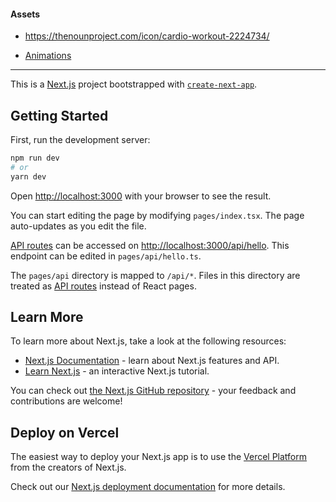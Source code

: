#### Assets

* https://thenounproject.com/icon/cardio-workout-2224734/

* [Animations](https://www.fiverr.com/fitness_videos/create-an-animated-character-doing-exercises?utm_source=google&utm_medium=cpc&utm_campaign=g_ge-us_ln-en_dv-desktop_cat-video-animation_cst-dsa_static-gig-page-feed&utm_term=us_dsa_static-feed_character_animation_desktop&utm_content=AdID%5e517667159261%5eKeyword%5e%5ePlacement%5e%5eDevice%5ec&caid=12874323001&agid=119381937577&ad_id=517667159261&kw=&lpcat=br_general&&cq_src=google_ads&cq_cmp=12874323001&cq_term=&cq_plac=&cq_net=g&cq_plt=gp&gclid=CjwKCAjwtp2bBhAGEiwAOZZTuNeRntbqfAIShH3QHD0f5RL8GXhJeTxXFXAZhTyuoYXwZO1wW_1x3xoCGMsQAvD_BwE&gclsrc=aw.ds)
-----


This is a [Next.js](https://nextjs.org/) project bootstrapped with [`create-next-app`](https://github.com/vercel/next.js/tree/canary/packages/create-next-app).

## Getting Started

First, run the development server:

```bash
npm run dev
# or
yarn dev
```

Open [http://localhost:3000](http://localhost:3000) with your browser to see the result.

You can start editing the page by modifying `pages/index.tsx`. The page auto-updates as you edit the file.

[API routes](https://nextjs.org/docs/api-routes/introduction) can be accessed on [http://localhost:3000/api/hello](http://localhost:3000/api/hello). This endpoint can be edited in `pages/api/hello.ts`.

The `pages/api` directory is mapped to `/api/*`. Files in this directory are treated as [API routes](https://nextjs.org/docs/api-routes/introduction) instead of React pages.

## Learn More

To learn more about Next.js, take a look at the following resources:

- [Next.js Documentation](https://nextjs.org/docs) - learn about Next.js features and API.
- [Learn Next.js](https://nextjs.org/learn) - an interactive Next.js tutorial.

You can check out [the Next.js GitHub repository](https://github.com/vercel/next.js/) - your feedback and contributions are welcome!

## Deploy on Vercel

The easiest way to deploy your Next.js app is to use the [Vercel Platform](https://vercel.com/new?utm_medium=default-template&filter=next.js&utm_source=create-next-app&utm_campaign=create-next-app-readme) from the creators of Next.js.

Check out our [Next.js deployment documentation](https://nextjs.org/docs/deployment) for more details.
